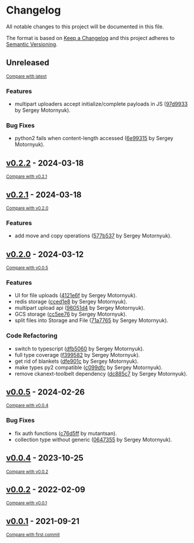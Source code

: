 # Changelog

All notable changes to this project will be documented in this file.

The format is based on [Keep a Changelog](http://keepachangelog.com/en/1.0.0/)
and this project adheres to [Semantic Versioning](http://semver.org/spec/v2.0.0.html).

<!-- insertion marker -->
## Unreleased

<small>[Compare with latest](https://github.com/DataShades/ckanext-files/compare/v0.2.2...HEAD)</small>

### Features

- multipart uploaders accept initialize/complete payloads in JS ([97d9933](https://github.com/DataShades/ckanext-files/commit/97d9933f69dd4fe4053912c75ba3db41e44c34e2) by Sergey Motornyuk).

### Bug Fixes

- python2 fails when content-length accessed ([6e99315](https://github.com/DataShades/ckanext-files/commit/6e993154d6988d3d144dad0790e9860daa0ab2b6) by Sergey Motornyuk).

<!-- insertion marker -->
## [v0.2.2](https://github.com/DataShades/ckanext-files/releases/tag/v0.2.2) - 2024-03-18

<small>[Compare with v0.2.1](https://github.com/DataShades/ckanext-files/compare/v0.2.1...v0.2.2)</small>

## [v0.2.1](https://github.com/DataShades/ckanext-files/releases/tag/v0.2.1) - 2024-03-18

<small>[Compare with v0.2.0](https://github.com/DataShades/ckanext-files/compare/v0.2.0...v0.2.1)</small>

### Features

- add move and copy operations ([577b537](https://github.com/DataShades/ckanext-files/commit/577b5377474afbdc9293655127dacdd4bc325b5b) by Sergey Motornyuk).

## [v0.2.0](https://github.com/DataShades/ckanext-files/releases/tag/v0.2.0) - 2024-03-12

<small>[Compare with v0.0.5](https://github.com/DataShades/ckanext-files/compare/v0.0.5...v0.2.0)</small>

### Features

- UI for file uploads ([4121e6f](https://github.com/DataShades/ckanext-files/commit/4121e6f530bfe7cf8bd77759a15e9e859886aa7c) by Sergey Motornyuk).
- redis storage ([cced1e8](https://github.com/DataShades/ckanext-files/commit/cced1e898666b14fd4f536405d42800cefa28640) by Sergey Motornyuk).
- multipart upload api ([96051d4](https://github.com/DataShades/ckanext-files/commit/96051d4b8449e6b7f96bf8e05a3860d972624326) by Sergey Motornyuk).
- GCS storage ([cc5ee76](https://github.com/DataShades/ckanext-files/commit/cc5ee76825748ea4988603c409a558d68bcb7434) by Sergey Motornyuk).
- split files into Storage and File ([71a7765](https://github.com/DataShades/ckanext-files/commit/71a7765304486f637a1d34b71c500a1bc8aaae04) by Sergey Motornyuk).

### Code Refactoring

- switch to typescript ([dfb5060](https://github.com/DataShades/ckanext-files/commit/dfb5060e1308c7de9600b0ac4f31aa7ee1bdbc10) by Sergey Motornyuk).
- full type coverage ([f399582](https://github.com/DataShades/ckanext-files/commit/f399582e2e9a6b6d612823b29709f52aaf45e887) by Sergey Motornyuk).
- get rid of blankets ([dfe901c](https://github.com/DataShades/ckanext-files/commit/dfe901c52b07111799793a7af7c37d0f9a024364) by Sergey Motornyuk).
- make types py2 compatible ([c099dfc](https://github.com/DataShades/ckanext-files/commit/c099dfc00534f11ab927406749e6503b509469a7) by Sergey Motornyuk).
- remove ckanext-toolbelt dependency ([dc885c7](https://github.com/DataShades/ckanext-files/commit/dc885c7a36e5f1d2103a58c7a4e5882e40bc7e77) by Sergey Motornyuk).

## [v0.0.5](https://github.com/DataShades/ckanext-files/releases/tag/v0.0.5) - 2024-02-26

<small>[Compare with v0.0.4](https://github.com/DataShades/ckanext-files/compare/v0.0.4...v0.0.5)</small>

### Bug Fixes

- fix auth functions ([c76d5ff](https://github.com/DataShades/ckanext-files/commit/c76d5ffc0bde5731eb820bf9f4fb262965be5120) by mutantsan).
- collection type without generic ([0647355](https://github.com/DataShades/ckanext-files/commit/064735521fc9d704676e40f6199cbc6d1eefd208) by Sergey Motornyuk).

## [v0.0.4](https://github.com/DataShades/ckanext-files/releases/tag/v0.0.4) - 2023-10-25

<small>[Compare with v0.0.2](https://github.com/DataShades/ckanext-files/compare/v0.0.2...v0.0.4)</small>

## [v0.0.2](https://github.com/DataShades/ckanext-files/releases/tag/v0.0.2) - 2022-02-09

<small>[Compare with v0.0.1](https://github.com/DataShades/ckanext-files/compare/v0.0.1...v0.0.2)</small>

## [v0.0.1](https://github.com/DataShades/ckanext-files/releases/tag/v0.0.1) - 2021-09-21

<small>[Compare with first commit](https://github.com/DataShades/ckanext-files/compare/d57d17e412821d56a9f5262636be89311e8050fc...v0.0.1)</small>

